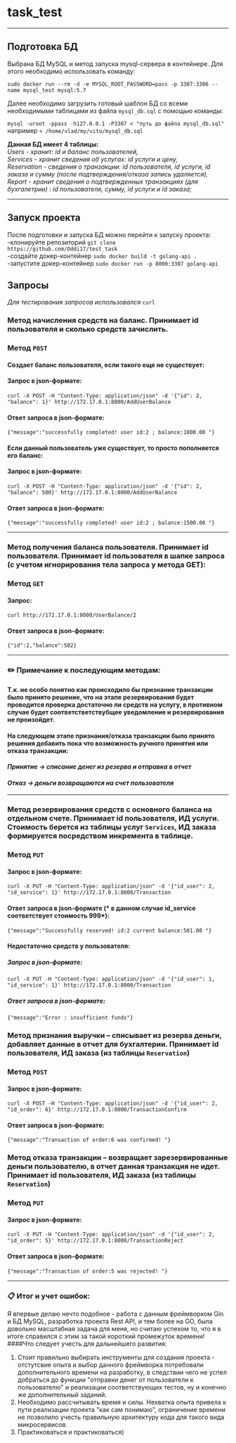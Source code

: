# task_test
____
## Подготовка БД
Выбрана БД MySQL и метод запуска mysql-сервера в контейнере.
Для этого необходимо использовать команду:

`sudo docker run --rm -d -e MYSQL_ROOT_PASSWORD=pass -p 3307:3306 --name mysql_test mysql:5.7`

Далее необходимо загрузить готовый шаблон БД со всеми необходимыми таблицами из файла `mysql_db.sql` с помощью команды:

`mysql -uroot -ppass -h127.0.0.1 -P3307 < "путь до файла mysql_db.sql"` например `< /home/vlad/my/vito/mysql_db.sql`

**Данная БД имеет 4 таблицы:**  
 *Users - хранит: id и баланс пользователей,  
  Services - хранит сведения об услугах: id услуги и цену,  
  Reservation - сведения о транзакции: id пользователя, id услуги, id заказа и сумму (после подтверждения/отказа запись удаляется),   
  Report - хранит сведения о подтвержденных транзакциях (для бухгалетрии) : id пользователя, сумму, id услуги и id заказа;*  

____
## Запуск проекта
После подготовки и запуска БД можно перейти к запуску проекта:    
 -клонируйте репозиторий `git clone https://github.com/Oddi17/test_task`   
 -создайте докер-контейнер `sudo docker build -t golang-api .`  
 -запустите докер-контейнер `sudo docker run -p 8000:3307 golang-api`  
 

## Запросы  
*Для тестирования запросов использовался* `curl`
### Метод начисления средств на баланс. Принимает id пользователя и сколько средств зачислить.  
### Метод `POST`  
#### Создает баланс пользователя, если такого еще не существует:  
#### Запрос в json-форматe:
```
curl -X POST -H "Content-Type: application/json" -d '{"id": 2, "balance": 1}' http://172.17.0.1:8000/AddUserBalance
```
#### Ответ запроса в json-форматe:
```
{"message":"successfully completed! user id:2 ; balance:1000.00 "}
```
#### Если данный пользователь уже существует, то просто пополняется его баланс:
#### Запрос в json-форматe:  
```
curl -X POST -H "Content-Type: application/json" -d '{"id": 2, "balance": 500}' http://172.17.0.1:8000/AddUserBalance
```
#### Ответ запроса в json-форматe:  
```
{"message":"successfully completed! user id:2 ; balance:1500.00 "}
```
____
### Метод получения баланса пользователя. Принимает id пользователя. Принимает id пользователя в шапке запроса (с учетом игнорирования тела запроса у метода GET):  
### Метод `GET`  
#### Запрос:    
```
curl http://172.17.0.1:8000/UserBalance/2
```
#### Ответ запроса в json-форматe:  
```
{"id":2,"balance":502}
```
____
### :pencil2: Примечание к последующим методам:  
#### Т.к. не особо понятно как происходило бы признание транзакции было принято решение, что на этапе резервирования будет проводится проверка достаточно ли средств на услугу, в противном случае будет соответстветствубщее уведомление и резервирования не произойдет.  
#### На следующем этапе признания/отказа транзакции было принято решения добавить пока что возможность ручного принятия или отказа транзакции:   
#### *Принятие -> списание денег из резерва и отправка в отчет*  
#### *Отказ -> деньги возвращаются на счет пользователя*  
____
### Метод резервирования средств с основного баланса на отдельном счете. Принимает id пользователя, ИД услуги. Стоимость берется из таблицы услуг `Services`, ИД заказа формируется посредством инкремента в таблице.  
### Метод `PUT` 
#### Запрос в json-форматe:   
```
curl -X PUT -H "Content-Type: application/json" -d '{"id_user": 2, "id_service": 1}' http://172.17.0.1:8000/Transaction
```
#### Ответ запроса в json-форматe (* в данном случае id_service соответствует стоимость 999*):    
```
{"message":"Successfully reserved! id:2 current balance:501.00 "}
```
#### Недостаточно средств у пользователя:  
##### Запрос в json-форматe:  
```
curl -X PUT -H "Content-Type: application/json" -d '{"id_user": 1, "id_service": 1}' http://172.17.0.1:8000/Transaction
```
##### Ответ запроса в json-форматe:   
```
{"message":"Error : insufficient funds"}
```
### Метод признания выручки – списывает из резерва деньги, добавляет данные в отчет для бухгалтерии. Принимает id пользователя, ИД заказа (из таблицы `Reservation`) 
### Метод `POST`
#### Запрос в json-форматe:
```
curl -X POST -H "Content-Type: application/json" -d '{"id_user": 2, "id_order": 6}' http://172.17.0.1:8000/TransactionConfirm
```
#### Ответ запроса в json-форматe:  
```
{"message":"Transaction of order:6 was confirmed! "}
```

### Метод отказа транзакции – возвращает зарезервированные деньги пользователю, в отчет данная транзакция не идет. Принимает id пользователя, ИД заказа (из таблицы `Reservation`)  
### Метод `PUT`    
#### Запрос в json-форматe:    
```
curl -X PUT -H "Content-Type: application/json" -d '{"id_user": 2, "id_order": 5}' http://172.17.0.1:8000/TransactionReject
```
#### Ответ запроса в json-форматe:  
```
{"message":"Transaction of order:5 was rejected! "}
```
____
### :clipboard: Итог и учет ошибок:
Я впервые делаю нечто подобное - работа с данным фреймворком Gin и БД MySQL, разработка проекта Rest API, и тем более на GO, была довольно масштабная задача для меня, но считаю успехом то, что я в итоге справился с этим за такой короткий промежуток времени!  
####Что следует учесть для дальнейшего развития:  
1. Стоит правильно выбирать инструменты для создания проекта - отстутсвие опыта и выбор данного фреймворка потребовали дополнительного времени на разработку, в следствии чего не успел добраться до функции "отправки денег от пользователи к пользователю" и реализации соответствующих тестов, ну и конечно же дополнительный заданий.  
2. Необходимо рассчитывать время и силы. Нехватка опыта привела к пути реализации проекта "как сам понимаю", ограничение времени не позволило учесть правильную архитектуру кода для такого вида микросервисов.
3. Практиковаться и практиковаться)   


